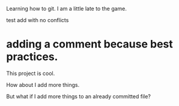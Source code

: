 Learning how to git. I am a little late to the game.

test add with no conflicts


# adding a comment because best practices.
This project is cool.

How about I add more things.

But what if I add more things to an already committed file?
